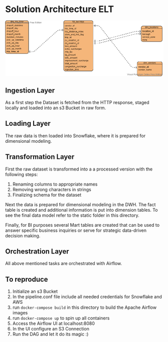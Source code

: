 # Solution Architecture ELT

![alt_text](https://github.com/MojoML/Airflow_ELT_Project/blob/master/static/erd.png)

## Ingestion Layer

As a first step the Dataset is fetched from the HTTP response, staged locally and loaded into
an s3 Bucket in raw form.

## Loading Layer

The raw data is then loaded into Snowflake, where it is prepared for dimensional modeling.

## Transformation Layer

First the raw dataset is transformed into a a processed version with the following steps:

1. Renaming columns to appropriate names
2. Removing wrong characters in strings
3. Finalizing schema for the dataset

Next the data is prepared for dimensional modeling in the DWH. The fact table is created and
additional information is put into dimension tables. To see the final data model refer to
the static folder in this directory.

Finally, for BI purposes several Mart tables are created that can be used to answer specific
business inquiries or serve for strategic data-driven decision making.

## Orchestration Layer

All above mentioned tasks are orchestrated with Airflow.


## To reproduce

1. Initialize an s3 Bucket
2. In the pipeline.conf file include all needed credentials for Snowflake and AWS
3. run `docker-compose build` in this directory to build the Apache Airflow images
4. run `docker-compose up` to spin up all containers
5. Access the Airflow UI at localhost:8080
6. In the UI configure an S3 Connection
7. Run the DAG and let it do its magic :)
